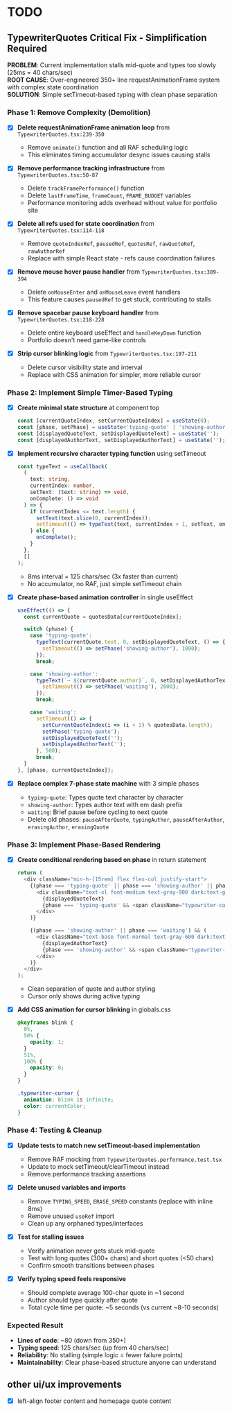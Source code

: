 # TODO

## TypewriterQuotes Critical Fix - Simplification Required

**PROBLEM**: Current implementation stalls mid-quote and types too slowly (25ms = 40 chars/sec)  
**ROOT CAUSE**: Over-engineered 350+ line requestAnimationFrame system with complex state coordination  
**SOLUTION**: Simple setTimeout-based typing with clean phase separation

### Phase 1: Remove Complexity (Demolition)

- [x] **Delete requestAnimationFrame animation loop** from `TypewriterQuotes.tsx:239-350`
  - Remove `animate()` function and all RAF scheduling logic
  - This eliminates timing accumulator desync issues causing stalls
- [x] **Remove performance tracking infrastructure** from `TypewriterQuotes.tsx:50-87`
  - Delete `trackFramePerformance()` function
  - Delete `lastFrameTime`, `frameCount`, `FRAME_BUDGET` variables
  - Performance monitoring adds overhead without value for portfolio site

- [x] **Delete all refs used for state coordination** from `TypewriterQuotes.tsx:114-118`
  - Remove `quoteIndexRef`, `pausedRef`, `quotesRef`, `rawQuoteRef`, `rawAuthorRef`
  - Replace with simple React state - refs cause coordination failures

- [x] **Remove mouse hover pause handler** from `TypewriterQuotes.tsx:389-394`
  - Delete `onMouseEnter` and `onMouseLeave` event handlers
  - This feature causes `pausedRef` to get stuck, contributing to stalls

- [x] **Remove spacebar pause keyboard handler** from `TypewriterQuotes.tsx:218-228`
  - Delete entire keyboard useEffect and `handleKeyDown` function
  - Portfolio doesn't need game-like controls

- [x] **Strip cursor blinking logic** from `TypewriterQuotes.tsx:197-211`
  - Delete cursor visibility state and interval
  - Replace with CSS animation for simpler, more reliable cursor

### Phase 2: Implement Simple Timer-Based Typing

- [x] **Create minimal state structure** at component top

  ```typescript
  const [currentQuoteIndex, setCurrentQuoteIndex] = useState(0);
  const [phase, setPhase] = useState<'typing-quote' | 'showing-author' | 'waiting'>('typing-quote');
  const [displayedQuoteText, setDisplayedQuoteText] = useState('');
  const [displayedAuthorText, setDisplayedAuthorText] = useState('');
  ```

- [x] **Implement recursive character typing function** using setTimeout

  ```typescript
  const typeText = useCallback(
    (
      text: string,
      currentIndex: number,
      setText: (text: string) => void,
      onComplete: () => void
    ) => {
      if (currentIndex <= text.length) {
        setText(text.slice(0, currentIndex));
        setTimeout(() => typeText(text, currentIndex + 1, setText, onComplete), 8);
      } else {
        onComplete();
      }
    },
    []
  );
  ```

  - 8ms interval = 125 chars/sec (3x faster than current)
  - No accumulator, no RAF, just simple setTimeout chain

- [x] **Create phase-based animation controller** in single useEffect

  ```typescript
  useEffect(() => {
    const currentQuote = quotesData[currentQuoteIndex];

    switch (phase) {
      case 'typing-quote':
        typeText(currentQuote.text, 0, setDisplayedQuoteText, () => {
          setTimeout(() => setPhase('showing-author'), 1000);
        });
        break;

      case 'showing-author':
        typeText(`— ${currentQuote.author}`, 0, setDisplayedAuthorText, () => {
          setTimeout(() => setPhase('waiting'), 2000);
        });
        break;

      case 'waiting':
        setTimeout(() => {
          setCurrentQuoteIndex(i => (i + 1) % quotesData.length);
          setPhase('typing-quote');
          setDisplayedQuoteText('');
          setDisplayedAuthorText('');
        }, 500);
        break;
    }
  }, [phase, currentQuoteIndex]);
  ```

- [x] **Replace complex 7-phase state machine** with 3 simple phases
  - `typing-quote`: Types quote text character by character
  - `showing-author`: Types author text with em dash prefix
  - `waiting`: Brief pause before cycling to next quote
  - Delete old phases: `pauseAfterQuote`, `typingAuthor`, `pauseAfterAuthor`, `erasingAuthor`, `erasingQuote`

### Phase 3: Implement Phase-Based Rendering

- [x] **Create conditional rendering based on phase** in return statement

  ```typescript
  return (
    <div className="min-h-[15rem] flex flex-col justify-start">
      {(phase === 'typing-quote' || phase === 'showing-author' || phase === 'waiting') && (
        <div className="text-xl font-medium text-gray-900 dark:text-gray-100">
          {displayedQuoteText}
          {phase === 'typing-quote' && <span className="typewriter-cursor">|</span>}
        </div>
      )}

      {(phase === 'showing-author' || phase === 'waiting') && (
        <div className="text-base font-normal text-gray-600 dark:text-gray-400 mt-2">
          {displayedAuthorText}
          {phase === 'showing-author' && <span className="typewriter-cursor">|</span>}
        </div>
      )}
    </div>
  );
  ```

  - Clean separation of quote and author styling
  - Cursor only shows during active typing

- [x] **Add CSS animation for cursor blinking** in globals.css

  ```css
  @keyframes blink {
    0%,
    50% {
      opacity: 1;
    }
    51%,
    100% {
      opacity: 0;
    }
  }

  .typewriter-cursor {
    animation: blink 1s infinite;
    color: currentColor;
  }
  ```

### Phase 4: Testing & Cleanup

- [x] **Update tests to match new setTimeout-based implementation**
  - Remove RAF mocking from `TypewriterQuotes.performance.test.tsx`
  - Update to mock setTimeout/clearTimeout instead
  - Remove performance tracking assertions

- [x] **Delete unused variables and imports**
  - Remove `TYPING_SPEED`, `ERASE_SPEED` constants (replace with inline 8ms)
  - Remove unused `useRef` import
  - Clean up any orphaned types/interfaces

- [x] **Test for stalling issues**
  - Verify animation never gets stuck mid-quote
  - Test with long quotes (300+ chars) and short quotes (<50 chars)
  - Confirm smooth transitions between phases

- [x] **Verify typing speed feels responsive**
  - Should complete average 100-char quote in ~1 second
  - Author should type quickly after quote
  - Total cycle time per quote: ~5 seconds (vs current ~8-10 seconds)

### Expected Result

- **Lines of code**: ~80 (down from 350+)
- **Typing speed**: 125 chars/sec (up from 40 chars/sec)
- **Reliability**: No stalling (simple logic = fewer failure points)
- **Maintainability**: Clear phase-based structure anyone can understand

## other ui/ux improvements

- [x] left-align footer content and homepage quote content
